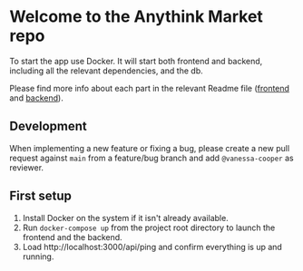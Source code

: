 # Welcome to the Anythink Market repo

To start the app use Docker. It will start both frontend and backend, including all the relevant dependencies, and the db.

Please find more info about each part in the relevant Readme file ([frontend](frontend/readme.md) and [backend](backend/README.md)).

## Development

When implementing a new feature or fixing a bug, please create a new pull request against `main` from a feature/bug branch and add `@vanessa-cooper` as reviewer.

## First setup

1. Install Docker on the system if it isn't already available.
2. Run ``docker-compose up`` from the project root directory to launch the frontend and the backend.
3. Load http://localhost:3000/api/ping and confirm everything is up and running.

